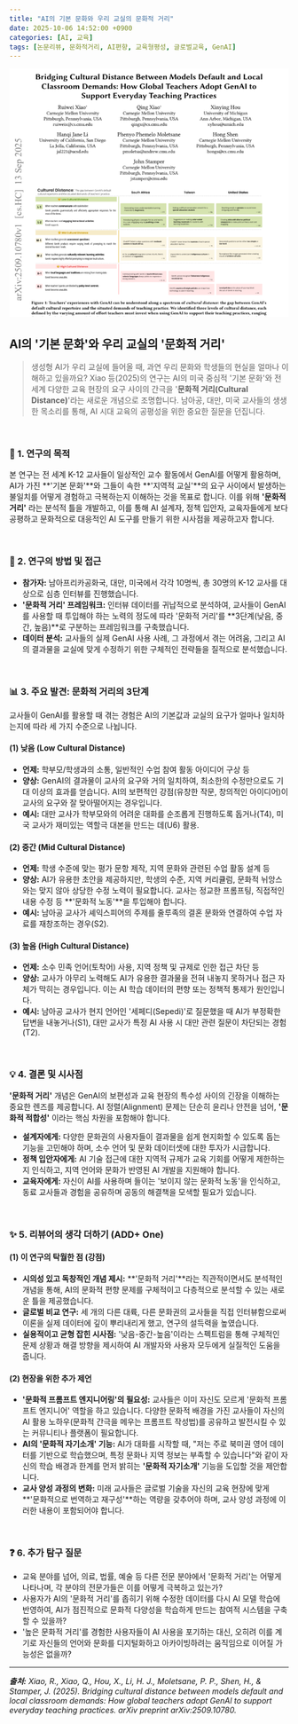 ```yaml
---
title: "AI의 기본 문화와 우리 교실의 문화적 거리"
date: 2025-10-06 14:52:00 +0900
categories: [AI, 교육]
tags: [논문리뷰, 문화적거리, AI편향, 교육형평성, 글로벌교육, GenAI]
---
```


![이미지](/assets/cultural-distance.png)

## AI의 '기본 문화'와 우리 교실의 '문화적 거리'

> 생성형 AI가 우리 교실에 들어올 때, 과연 우리 문화와 학생들의 현실을 얼마나 이해하고 있을까요? Xiao 등(2025)의 연구는 AI의 미국 중심적 '기본 문화'와 전 세계 다양한 교육 현장의 요구 사이의 간극을 '**문화적 거리(Cultural Distance)**'라는 새로운 개념으로 조명합니다. 남아공, 대만, 미국 교사들의 생생한 목소리를 통해, AI 시대 교육의 공평성을 위한 중요한 질문을 던집니다.

<br>

### 🎯 1. 연구의 목적

본 연구는 전 세계 K-12 교사들이 일상적인 교수 활동에서 GenAI를 어떻게 활용하며, AI가 가진 **'기본 문화'**와 그들이 속한 **'지역적 교실'**의 요구 사이에서 발생하는 불일치를 어떻게 경험하고 극복하는지 이해하는 것을 목표로 합니다. 이를 위해 **'문화적 거리'** 라는 분석적 틀을 개발하고, 이를 통해 AI 설계자, 정책 입안자, 교육자들에게 보다 공평하고 문화적으로 대응적인 AI 도구를 만들기 위한 시사점을 제공하고자 합니다.

<br>

### 🔬 2. 연구의 방법 및 접근

* **참가자:** 남아프리카공화국, 대만, 미국에서 각각 10명씩, 총 30명의 K-12 교사를 대상으로 심층 인터뷰를 진행했습니다.
* **'문화적 거리' 프레임워크:** 인터뷰 데이터를 귀납적으로 분석하여, 교사들이 GenAI를 사용할 때 투입해야 하는 노력의 정도에 따라 '문화적 거리'를 **3단계(낮음, 중간, 높음)**로 구분하는 프레임워크를 구축했습니다.
* **데이터 분석:** 교사들의 실제 GenAI 사용 사례, 그 과정에서 겪는 어려움, 그리고 AI의 결과물을 교실에 맞게 수정하기 위한 구체적인 전략들을 질적으로 분석했습니다.

<br>

### 📊 3. 주요 발견: 문화적 거리의 3단계

교사들이 GenAI를 활용할 때 겪는 경험은 AI의 기본값과 교실의 요구가 얼마나 일치하는지에 따라 세 가지 수준으로 나뉩니다.

#### (1) 낮음 (Low Cultural Distance)
* **언제:** 학부모/학생과의 소통, 일반적인 수업 참여 활동 아이디어 구상 등
* **양상:** GenAI의 결과물이 교사의 요구와 거의 일치하여, 최소한의 수정만으로도 기대 이상의 효과를 얻습니다. AI의 보편적인 강점(유창한 작문, 창의적인 아이디어)이 교사의 요구와 잘 맞아떨어지는 경우입니다.
* **예시:** 대만 교사가 학부모와의 어려운 대화를 순조롭게 진행하도록 돕거나(T4), 미국 교사가 재미있는 역할극 대본을 만드는 데(U6) 활용.

#### (2) 중간 (Mid Cultural Distance)
* **언제:** 학생 수준에 맞는 평가 문항 제작, 지역 문화와 관련된 수업 활동 설계 등
* **양상:** AI가 유용한 초안을 제공하지만, 학생의 수준, 지역 커리큘럼, 문화적 뉘앙스와는 맞지 않아 상당한 수정 노력이 필요합니다. 교사는 정교한 프롬프팅, 직접적인 내용 수정 등 **'문화적 노동'**을 투입해야 합니다.
* **예시:** 남아공 교사가 셰익스피어의 주제를 줄루족의 결혼 문화와 연결하여 수업 자료를 재창조하는 경우(S2).

#### (3) 높음 (High Cultural Distance)
* **언제:** 소수 민족 언어(토착어) 사용, 지역 정책 및 규제로 인한 접근 차단 등
* **양상:** 교사가 아무리 노력해도 AI가 유용한 결과물을 전혀 내놓지 못하거나 접근 자체가 막히는 경우입니다. 이는 AI 학습 데이터의 편향 또는 정책적 통제가 원인입니다.
* **예시:** 남아공 교사가 현지 언어인 '세페디(Sepedi)'로 질문했을 때 AI가 부정확한 답변을 내놓거나(S1), 대만 교사가 특정 AI 사용 시 대만 관련 질문이 차단되는 경험(T2).

<br>

### 💡 4. 결론 및 시사점

**'문화적 거리'** 개념은 GenAI의 보편성과 교육 현장의 특수성 사이의 긴장을 이해하는 중요한 렌즈를 제공합니다. AI 정렬(Alignment) 문제는 단순히 윤리나 안전을 넘어, **'문화적 적합성'** 이라는 핵심 차원을 포함해야 합니다.

* **설계자에게:** 다양한 문화권의 사용자들이 결과물을 쉽게 현지화할 수 있도록 돕는 기능을 고민해야 하며, 소수 언어 및 문화 데이터셋에 대한 투자가 시급합니다.
* **정책 입안자에게:** AI 기술 접근에 대한 지역적 규제가 교육 기회를 어떻게 제한하는지 인식하고, 지역 언어와 문화가 반영된 AI 개발을 지원해야 합니다.
* **교육자에게:** 자신이 AI를 사용하며 들이는 '보이지 않는 문화적 노동'을 인식하고, 동료 교사들과 경험을 공유하며 공동의 해결책을 모색할 필요가 있습니다.

<br>

### ✨ 5. 리뷰어의 생각 더하기 (ADD+ One)

#### (1) 이 연구의 탁월한 점 (강점)
* **시의성 있고 독창적인 개념 제시:** **'문화적 거리'**라는 직관적이면서도 분석적인 개념을 통해, AI의 문화적 편향 문제를 구체적이고 다층적으로 분석할 수 있는 새로운 틀을 제공했습니다.
* **글로벌 비교 연구:** 세 개의 다른 대륙, 다른 문화권의 교사들을 직접 인터뷰함으로써 이론을 실제 데이터에 깊이 뿌리내리게 했고, 연구의 설득력을 높였습니다.
* **실용적이고 균형 잡힌 시사점:** '낮음-중간-높음'이라는 스펙트럼을 통해 구체적인 문제 상황과 해결 방향을 제시하여 AI 개발자와 사용자 모두에게 실질적인 도움을 줍니다.

#### (2) 현장을 위한 추가 제언
* **'문화적 프롬프트 엔지니어링'의 필요성:** 교사들은 이미 자신도 모르게 '문화적 프롬프트 엔지니어' 역할을 하고 있습니다. 다양한 문화적 배경을 가진 교사들이 자신의 AI 활용 노하우(문화적 간극을 메우는 프롬프트 작성법)를 공유하고 발전시킬 수 있는 커뮤니티나 플랫폼이 필요합니다.
* **AI의 '문화적 자기소개' 기능:** AI가 대화를 시작할 때, "저는 주로 북미권 영어 데이터를 기반으로 학습했으며, 특정 문화나 지역 정보는 부족할 수 있습니다"와 같이 자신의 학습 배경과 한계를 먼저 밝히는 **'문화적 자기소개'** 기능을 도입할 것을 제안합니다.
* **교사 양성 과정의 변화:** 미래 교사들은 글로벌 기술을 자신의 교육 현장에 맞게 **'문화적으로 번역하고 재구성'**하는 역량을 갖추어야 하며, 교사 양성 과정에 이러한 내용이 포함되어야 합니다.

<br>

### ❓ 6. 추가 탐구 질문

* 교육 분야를 넘어, 의료, 법률, 예술 등 다른 전문 분야에서 '문화적 거리'는 어떻게 나타나며, 각 분야의 전문가들은 이를 어떻게 극복하고 있는가?
* 사용자가 AI의 '문화적 거리'를 좁히기 위해 수정한 데이터를 다시 AI 모델 학습에 반영하여, AI가 점진적으로 문화적 다양성을 학습하게 만드는 참여적 시스템을 구축할 수 있을까?
* '높은 문화적 거리'를 경험한 사용자들이 AI 사용을 포기하는 대신, 오히려 이를 계기로 자신들의 언어와 문화를 디지털화하고 아카이빙하려는 움직임으로 이어질 가능성은 없을까?

---

_**출처:** Xiao, R., Xiao, Q., Hou, X., Li, H. J., Moletsane, P. P., Shen, H., & Stamper, J. (2025). Bridging cultural distance between models default and local classroom demands: How global teachers adopt GenAl to support everyday teaching practices. arXiv preprint arXiv:2509.10780._
